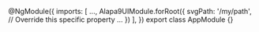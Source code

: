 @NgModule({
  imports: [
    ...,
    Alapa9UIModule.forRoot({
      svgPath: '/my/path', // Override this specific property
      ...
    })
  ],
})
export class AppModule {}

